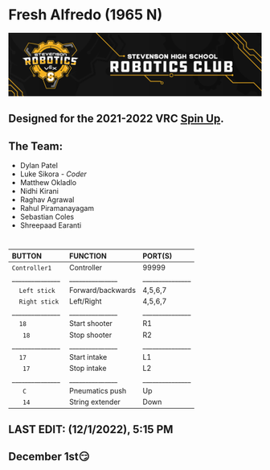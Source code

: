 # Fresh Alfredo (1965 N)
![](./media/Stevenson_vex_logo.png "Stevenson Robotics 2021-2022")
## Designed for the 2021-2022 VRC [Spin Up](https://www.vexrobotics.com/v5/competition/vrc-current-game).

## **The Team:**
- Dylan Patel
- Luke Sikora - *Coder*
- Matthew Okladlo
- Nidhi Kirani
- Raghav Agrawal
- Rahul Piramanayagam
- Sebastian Coles
- Shreepaad Earanti
  
#
|BUTTON            | FUNCTION       | PORT(S)  |
|:---------------|:-----------|:---------|
|`Controller1   `| Controller |   99999  |
|_______________| _______________ | _______________|
|`   Left stick `| Forward/backwards      |  4,5,6,7 |
|`   Right stick `| Left/Right      |  4,5,6,7 |
|_______________| _______________ | _______________|
|`   18    `| Start shooter      |     R1   |
| `    18   `| Stop shooter      |     R2   |
|_______________| _______________ | _______________|
|`   17    `| Start intake      |     L1   |
| `    17   `| Stop intake      |     L2   |
|_______________| _______________ | _______________|
| `    C   `| Pneumatics push     |     Up   |
| `    14   `| String extender      |     Down   |


## LAST EDIT: (12/1/2022), 5:15 PM
## December 1st😏 